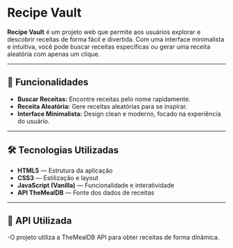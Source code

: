 # Recipe Vault

**Recipe Vault** é um projeto web que permite aos usuários explorar e descobrir receitas de forma fácil e divertida. Com uma interface minimalista e intuitiva, você pode buscar receitas específicas ou gerar uma receita aleatória com apenas um clique.

---

## 🚀 Funcionalidades

- **Buscar Receitas:** Encontre receitas pelo nome rapidamente.
- **Receita Aleatória:** Gere receitas aleatórias para se inspirar.
- **Interface Minimalista:** Design clean e moderno, focado na experiência do usuário.

---


## 🛠️ Tecnologias Utilizadas

- **HTML5** — Estrutura da aplicação
- **CSS3** — Estilização e layout
- **JavaScript (Vanilla)** — Funcionalidade e interatividade
- **API TheMealDB** — Fonte dos dados de receitas

---

## 🔗 API Utilizada

-O projeto utiliza a TheMealDB API para obter receitas de forma dinâmica.
